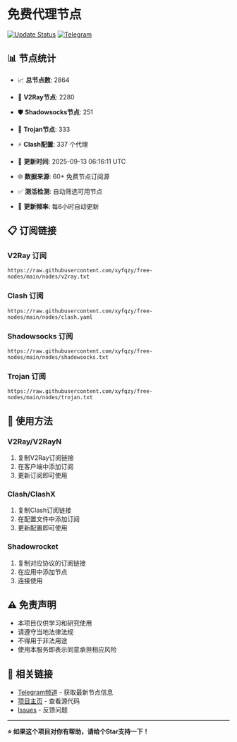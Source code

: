# 免费代理节点

[![Update Status](https://github.com/xyfqzy/free-nodes/workflows/Node%20Collector%20and%20Testing/badge.svg)](https://github.com/xyfqzy/free-nodes/actions)
[![Telegram](https://img.shields.io/badge/📱_TG频道-2CA5E0?style=for-the-badge&logo=telegram&logoColor=white)](https://t.me/fq521)

## 📊 节点统计
- 📈 **总节点数**: 2864
- 🎯 **V2Ray节点**: 2280
- 🛡️ **Shadowsocks节点**: 251
- 🔐 **Trojan节点**: 333
- ⚡ **Clash配置**: 337 个代理

- 🔄 **更新时间**: 2025-09-13 06:16:11 UTC
- 🌐 **数据来源**: 60+ 免费节点订阅源
- ✅ **测活检测**: 自动筛选可用节点
- 🚀 **更新频率**: 每6小时自动更新

## 📋 订阅链接

### V2Ray 订阅
```
https://raw.githubusercontent.com/xyfqzy/free-nodes/main/nodes/v2ray.txt
```

### Clash 订阅
```
https://raw.githubusercontent.com/xyfqzy/free-nodes/main/nodes/clash.yaml
```

### Shadowsocks 订阅
```
https://raw.githubusercontent.com/xyfqzy/free-nodes/main/nodes/shadowsocks.txt
```

### Trojan 订阅
```
https://raw.githubusercontent.com/xyfqzy/free-nodes/main/nodes/trojan.txt
```

## 📱 使用方法

### V2Ray/V2RayN
1. 复制V2Ray订阅链接
2. 在客户端中添加订阅
3. 更新订阅即可使用

### Clash/ClashX
1. 复制Clash订阅链接
2. 在配置文件中添加订阅
3. 更新配置即可使用

### Shadowrocket
1. 复制对应协议的订阅链接
2. 在应用中添加节点
3. 连接使用

## ⚠️ 免责声明

- 本项目仅供学习和研究使用
- 请遵守当地法律法规
- 不得用于非法用途
- 使用本服务即表示同意承担相应风险

## 🔗 相关链接

- [Telegram频道](https://t.me/fq521) - 获取最新节点信息
- [项目主页](https://github.com/xyfqzy/free-nodes) - 查看源代码
- [Issues](https://github.com/xyfqzy/free-nodes/issues) - 反馈问题

---

**⭐ 如果这个项目对你有帮助，请给个Star支持一下！**
